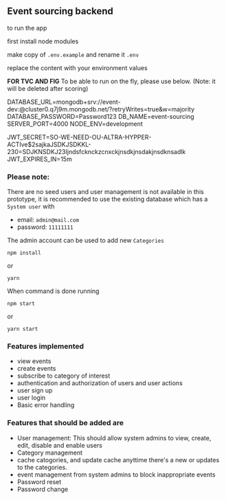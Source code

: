 ## Event sourcing backend

to run the app

first install node modules

make copy of `.env.example` and rename it `.env`

replace the content with your environment values

**FOR TVC AND FIG**
To be able to run on the fly, please use below. (Note: it will be deleted after scoring)

DATABASE_URL=mongodb+srv://event-dev:<PASSWORD>@cluster0.q7j9m.mongodb.net/?retryWrites=true&w=majority
DATABASE_PASSWORD=Password123
DB_NAME=event-sourcing
SERVER_PORT=4000
NODE_ENV=development

JWT_SECRET=SO-WE-NEED-OU-ALTRA-HYPPER-ACTIve$2sajkaJSDKJSDKKL-230=SDJKNSDKJ23Ijndsfcknckzcnxckjnsdkjnsdakjnsdknsadlk
JWT_EXPIRES_IN=15m

### Please note: 
There are no seed users and user management is not available in this prototype, it is recommended to use the existing database which has a `System user` with 
- email: `admin@mail.com`
- password: `11111111`

The admin account can be used to add new `Categories` 

`npm install`

or

`yarn`

When command is done running

`npm start`

or

`yarn start`


### Features implemented
- view events
- create events
- subscribe to category of interest
- authentication and authorization of users and user actions
- user sign up
- user login
- Basic error handling


### Features that should be added are
- User management: This should allow system admins to view, create, edit, disable and enable users
- Category management
- cache catogories, and update cache anyttime there's a new or updates to the categories.
- event management from system admins to block inappropriate events
- Password reset
- Password change

